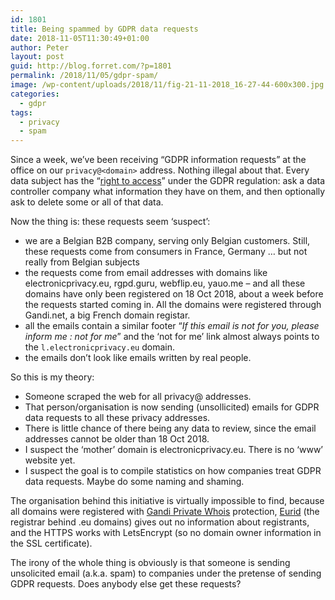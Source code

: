 ```yaml
---
id: 1801
title: Being spammed by GDPR data requests
date: 2018-11-05T11:30:49+01:00
author: Peter
layout: post
guid: http://blog.forret.com/?p=1801
permalink: /2018/11/05/gdpr-spam/
image: /wp-content/uploads/2018/11/fig-21-11-2018_16-27-44-600x300.jpg
categories:
  - gdpr
tags:
  - privacy
  - spam
---
```

Since a week, we&#8217;ve been receiving &#8220;GDPR information requests&#8221; at the office on our `privacy@<domain>` address. Nothing illegal about that. Every data subject has the &#8220;[right to access](https://gdpr-info.eu/art-15-gdpr/)&#8221; under the GDPR regulation: ask a data controller company what information they have on them, and then optionally ask to delete some or all of that data.

Now the thing is: these requests seem &#8216;suspect&#8217;:

  * we are a Belgian B2B company, serving only Belgian customers. Still, these requests come from consumers in France, Germany &#8230; but not really from Belgian subjects
  * the requests come from email addresses with domains like electronicprivacy.eu, rgpd.guru, webflip.eu, yauo.me &#8211; and all these domains have only been registered on 18 Oct 2018, about a week before the requests started coming in. All the domains were registered through Gandi.net, a big French domain registar.
  * all the emails contain a similar footer &#8220;_If this email is not for you, please inform me : not for me_&#8221; and the &#8216;not for me&#8217; link almost always points to the `l.electronicprivacy.eu` domain.
  * the emails don&#8217;t look like emails written by real people.

So this is my theory:

  * Someone scraped the web for all privacy@<domain> addresses.
  * That person/organisation is now sending (unsollicited) emails for GDPR data requests to all these privacy addresses.
  * There is little chance of there being any data to review, since the email addresses cannot be older than 18 Oct 2018.
  * I suspect the &#8216;mother&#8217; domain is electronicprivacy.eu. There is no &#8216;www&#8217; website yet.
  * I suspect the goal is to compile statistics on how companies treat GDPR data requests. Maybe do some naming and shaming.

The organisation behind this initiative is virtually impossible to find, because all domains were registered with [Gandi Private Whois](http://wiki.gandi.net/en/contacts/privatewhois) protection, [Eurid](https://whois.eurid.eu/en/search) (the registrar behind .eu domains) gives out no information about registrants, and the HTTPS works with LetsEncrypt (so no domain owner information in the SSL certificate).

The irony of the whole thing is obviously is that someone is sending unsolicited email (a.k.a. spam) to companies under the pretense of sending GDPR requests. Does anybody else get these requests?